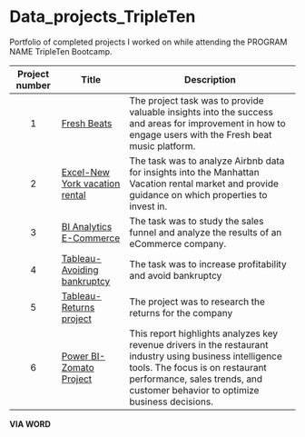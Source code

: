 # Data_projects_TripleTen

Portfolio of completed projects I worked on while attending the PROGRAM NAME TripleTen Bootcamp.

| Project number | Title | Description |
| :-----------: | ----------- |----------- |
| 1 | [Fresh Beats](https://github.com/Jayrob832/Data_projects_TripleTen/blob/3fd09e6a624cb9b36af79d44a115c46a42786229/Fresh%20Beats%20Project/READ%20ME.md)| The project task was to provide valuable insights into the success and areas for improvement in how to engage users with the Fresh beat music platform. |
| 2 | [Excel-New York vacation rental ](https://docs.google.com/spreadsheets/d/1S-cSl-Qjao_dMw-1bwVYW2BLg1cAcLIh/edit?usp=drive_link&ouid=105475623621398518007&rtpof=true&sd=true) | The task was to analyze Airbnb data for insights into the Manhattan Vacation rental market and provide guidance on which properties to invest in. |
| 3 | [BI Analytics E-Commerce](https://docs.google.com/spreadsheets/d/1RqPCMdy1s8kSzJxiboXpJFNa5wx34sXpYUjx_7NozQA/edit?usp=sharing)|The task was to study the sales funnel and analyze the results of an eCommerce company. |
| 4 | [Tableau-Avoiding bankruptcy](https://public.tableau.com/shared/HYRFKHMHY?:display_count=n&:origin=viz_share_link) | The task was to increase profitability and avoid bankruptcy |
| 5 | [Tableau-Returns project](https://youtu.be/-ZFgP-qWeKQ?si=P-O36N0QhMOpec3B) | The project was to research the returns for the company |
| 6 | [Power BI-Zomato Project](https://github.com/Jayrob832/Data_projects_TripleTen/blob/fa5b68913ba473a1e49bd122f17c812ca35c2497/Food%20Delivery%20Project/Food%20Delivery%20Project/READ%20ME.md) | This report highlights analyzes key revenue drivers in the restaurant industry using business intelligence tools. The focus is on restaurant performance, sales trends, and customer behavior to optimize business decisions. | 
**VIA WORD**
